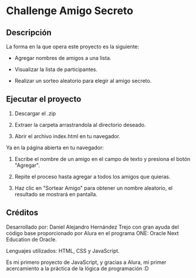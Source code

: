# Challenge Amigo Secreto


## Descripción
La forma en la que opera este proyecto es la siguiente:

- Agregar nombres de amigos a una lista.

- Visualizar la lista de participantes.

- Realizar un sorteo aleatorio para elegir al amigo secreto.


## Ejecutar el proyecto

1. Descargar el .zip

2. Extraer la carpeta arrastrandola al directorio deseado.

3. Abrir el archivo index.html en tu navegador.

Ya en la página abierta en tu navegador:

1. Escribe el nombre de un amigo en el campo de texto y presiona el botón "Agregar".

2. Repite el proceso hasta agregar a todos los amigos que quieras.

3. Haz clic en "Sortear Amigo" para obtener un nombre aleatorio, el resultado se mostrará en pantalla.


## Créditos

Desarrollado por: Daniel Alejandro Hernández Trejo con gran ayuda del código base proporcionado por Alura en el programa ONE: Oracle Next Education de Oracle.

Lenguajes utilizados: HTML, CSS y JavaScript.

Es mi primero proyecto de JavaScript, y gracias a Alura, mi primer acercamiento a la práctica de la lógica de programación :D